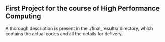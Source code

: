 ## First Project for the course of High Performance Computing


A thorough description is present in the   ./final_results/   directory, which contains
the actual codes and all the details for delivery.
